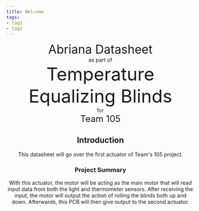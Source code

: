 ```yaml
---
title: Welcome
tags:
- tag1
- tag2
---
```

<center>
<font size= "6">Abriana Datasheet</font><br>
as part of<br>
<font size= "8"> Temperature Equalizing Blinds</font><br>
for<br>
<font size= "5"> Team 105 </font><br>



## Introduction

This datasheet will go over the first actuator of Team's 105 project.

### Project Summary

With this actuator, the motor will be acting as the main motor that will read input data from both the light and thermometer sensors. After receiving the input, the motor will output the action of rolling the blinds both up and down. Afterwards, this PCB will then give output to the second actuator. 

